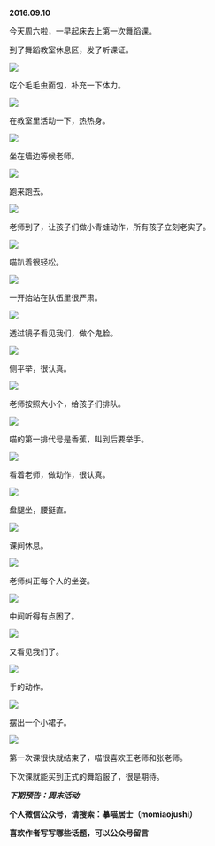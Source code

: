 
          
            
**2016.09.10**

今天周六啦，一早起床去上第一次舞蹈课。

到了舞蹈教室休息区，发了听课证。




![](//upload-images.jianshu.io/upload_images/51001-20961b8d05805219.jpg)




吃个毛毛虫面包，补充一下体力。




![](//upload-images.jianshu.io/upload_images/51001-b48071ff232116f0.jpg)




在教室里活动一下，热热身。




![](//upload-images.jianshu.io/upload_images/51001-04ceaa3ba312eb37.jpg)




坐在墙边等候老师。




![](//upload-images.jianshu.io/upload_images/51001-0c1d7cefd5804ea5.jpg)




跑来跑去。




![](//upload-images.jianshu.io/upload_images/51001-fa9a12a3e9b7ca3f.jpg)




老师到了，让孩子们做小青蛙动作，所有孩子立刻老实了。




![](//upload-images.jianshu.io/upload_images/51001-b95740752ebc293a.jpg)




喵趴着很轻松。




![](//upload-images.jianshu.io/upload_images/51001-d8bedd6deb55f818.jpg)




一开始站在队伍里很严肃。




![](//upload-images.jianshu.io/upload_images/51001-e2c201300266cf1a.jpg)




透过镜子看见我们，做个鬼脸。




![](//upload-images.jianshu.io/upload_images/51001-43f5eb8ebf618c5c.jpg)




侧平举，很认真。




![](//upload-images.jianshu.io/upload_images/51001-6f7073c3a8a6b83a.jpg)




老师按照大小个，给孩子们排队。




![](//upload-images.jianshu.io/upload_images/51001-998e03a08b4f2f2c.jpg)




喵的第一排代号是香蕉，叫到后要举手。




![](//upload-images.jianshu.io/upload_images/51001-4af5785c0dd0ecb8.jpg)




看着老师，做动作，很认真。




![](//upload-images.jianshu.io/upload_images/51001-6bebd28d9f5d4aae.jpg)




盘腿坐，腰挺直。




![](//upload-images.jianshu.io/upload_images/51001-c9db7f20fedeb8b6.jpg)




课间休息。




![](//upload-images.jianshu.io/upload_images/51001-ad8473a93d252a52.jpg)




老师纠正每个人的坐姿。




![](//upload-images.jianshu.io/upload_images/51001-ffb721950899018d.jpg)




中间听得有点困了。




![](//upload-images.jianshu.io/upload_images/51001-1d3cf8e851ecac3f.jpg)




又看见我们了。




![](//upload-images.jianshu.io/upload_images/51001-865ba619292fe312.jpg)




手的动作。




![](//upload-images.jianshu.io/upload_images/51001-f4372b35c4d4c210.jpg)




摆出一个小裙子。




![](//upload-images.jianshu.io/upload_images/51001-281e451afbe33701.jpg)




第一次课很快就结束了，喵很喜欢王老师和张老师。

下次课就能买到正式的舞蹈服了，很是期待。


***下期预告：周末活动***


**个人微信公众号，请搜索：摹喵居士（momiaojushi）**

**喜欢作者写写哪些话题，可以公众号留言**

          
        